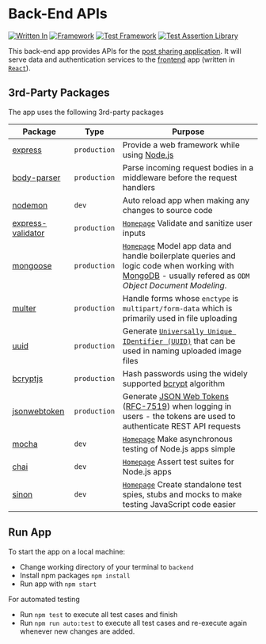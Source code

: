 # Back-End APIs

[![Written In](https://img.shields.io/badge/Written%20in-Node.js-026e00?style=flat&logo=Node.js)](https://nodejs.org/)
[![Framework](https://img.shields.io/badge/Framework-Express.js-FA8072?style=flat)](https://expressjs.com/)
[![Test Framework](https://img.shields.io/badge/Test%20Framework-Mocha-8D6748?style=flat&logo=Mocha)](https://mochajs.org/)
[![Test Assertion Library](https://img.shields.io/badge/Test%20Assertion%20Library-Chai-8D6748?style=flat)](https://www.chaijs.com/)

This back-end app provides APIs for the [post sharing application](../). It will serve data and authentication services to the [frontend](../frontend) app (written in [`React`](https://reactjs.org/)).

## 3rd-Party Packages

The app uses the following 3rd-party packages

| Package | Type | Purpose |
|---------|------|---------|
| [express](https://www.npmjs.com/package/express) | `production` | Provide a web framework while using [Node.js](https://nodejs.org/) |
| [body-parser](https://www.npmjs.com/package/body-parser) | `production` | Parse incoming request bodies in a middleware before the request handlers |
| [nodemon](https://www.npmjs.com/package/nodemon) | `dev` | Auto reload app when making any changes to source code |
| [express-validator](https://www.npmjs.com/package/express-validator) | `production` | [`Homepage`](https://express-validator.github.io/) Validate and sanitize user inputs |
| [mongoose](https://www.npmjs.com/package/mongoose) | `production` | [`Homepage`](https://mongoosejs.com/) Model app data and handle boilerplate queries and logic code when working with [MongoDB](https://www.mongodb.com/) - usually refered as `ODM` _Object Document Modeling_. |
| [multer](https://www.npmjs.com/package/multer) | `production` | Handle forms whose `enctype` is `multipart/form-data` which is primarily used in file uploading |
| [uuid](https://www.npmjs.com/package/uuid) | `production` | Generate [`Universally Unique IDentifier (UUID)`](https://www.ietf.org/rfc/rfc4122.txt) that can be used in naming uploaded image files |
| [bcryptjs](https://www.npmjs.com/package/bcryptjs) | `production` | Hash passwords using the widely supported [bcrypt](https://en.wikipedia.org/wiki/Bcrypt) algorithm |
| [jsonwebtoken](https://www.npmjs.com/package/jsonwebtoken) | `production` | Generate [JSON Web Tokens](https://jwt.io/introduction/) ([RFC-7519](https://tools.ietf.org/html/rfc7519)) when logging in users - the tokens are used to authenticate REST API requests |
| [mocha](https://www.npmjs.com/package/mocha) | `dev` | [`Homepage`](https://mochajs.org/) Make asynchronous testing of Node.js apps simple |
| [chai](https://www.npmjs.com/package/chai) | `dev` | [`Homepage`](https://www.chaijs.com/) Assert test suites for Node.js apps |
| [sinon](https://www.npmjs.com/package/sinon) | `dev` | [`Homepage`](https://sinonjs.org/) Create standalone test spies, stubs and mocks to make testing JavaScript code easier |

## Run App

To start the app on a local machine:

* Change working directory of your terminal to `backend`
* Install npm packages `npm install`
* Run app with `npm start`

For automated testing

* Run `npm test` to execute all test cases and finish
* Run `npm run auto:test` to execute all test cases and re-execute again whenever new changes are added.
